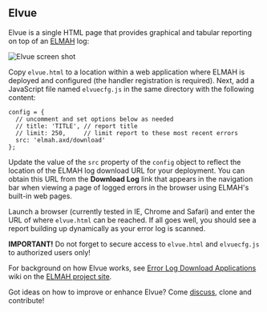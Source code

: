 Elvue
-----

Elvue is a single HTML page that provides graphical and tabular reporting on top of an [ELMAH][1] log:

![Elvue screen shot][2]

Copy `elvue.html` to a location within a web application where ELMAH is deployed and configured (the handler registration is required). Next, add a JavaScript file named `elvuecfg.js` in the same directory with the following content:

    config = {
      // uncomment and set options below as needed
      // title: 'TITLE', // report title
      // limit: 250,     // limit report to these most recent errors
      src: 'elmah.axd/download'
    };

Update the value of the `src` property of the `config` object to reflect the location of the ELMAH log download URL for your deployment. You can obtain this URL from the **Download Log** link that appears in the navigation bar when viewing a page of logged errors in the browser using ELMAH's built-in web pages.

Launch a browser (currently tested in IE, Chrome and Safari) and enter the URL of where `elvue.html` can be reached. If all goes well, you should see a report building up dynamically as your error log is scanned.

**IMPORTANT!** Do not forget to secure access to `elvue.html` and `elvuecfg.js` to authorized users only!

For background on how Elvue works, see [Error Log Download Applications][3] wiki on the [ELMAH project site][4].

Got ideas on how to improve or enhance Elvue? Come [discuss][5], clone and contribute!


  [1]: http://elmah.googlecode.com/
  [2]: http://wiki.elmah.googlecode.com/hg/elvue.png
  [3]: http://code.google.com/p/elmah/wiki/ErrorLogDownloadApplications
  [4]: http://elmah.googlecode.com/
  [5]: http://groups.google.com/group/elmah-dev